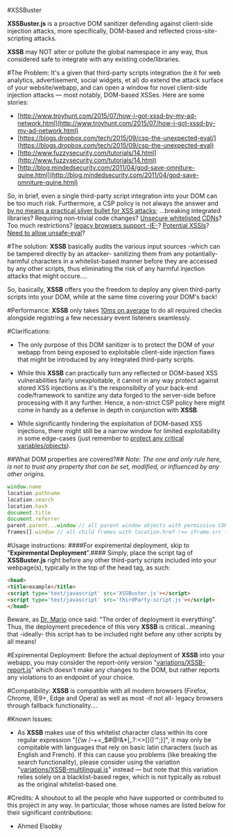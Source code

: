 #XSSBuster

**XSSBuster.js** is a proactive DOM sanitizer defending against client-side injection attacks, more specifically, DOM-based and reflected cross-site-scripting attacks.

**XSSB** may NOT alter or pollute the global namespace in any way, thus considered safe to integrate with any existing code/libraries.

#The Problem:
It's a given that third-party scripts integration (be it for web analytics, advertisement, social widgets, et al) do extend the attack surface of your website/webapp, and can open a window for novel client-side injection attacks — most notably, DOM-based XSSes. Here are some stories:
* [http://www.troyhunt.com/2015/07/how-i-got-xssd-by-my-ad-network.html](http://www.troyhunt.com/2015/07/how-i-got-xssd-by-my-ad-network.html)
* [https://blogs.dropbox.com/tech/2015/09/csp-the-unexpected-eval/](https://blogs.dropbox.com/tech/2015/09/csp-the-unexpected-eval)
* [http://www.fuzzysecurity.com/tutorials/14.html](http://www.fuzzysecurity.com/tutorials/14.html)
* [http://blog.mindedsecurity.com/2011/04/god-save-omniture-quine.html](http://blog.mindedsecurity.com/2011/04/god-save-omniture-quine.html)

So, in brief, even a single third-party script integration into your DOM can be too much risk. Furthermore, a CSP policy is not always the answer and [by no means a practical silver bullet for XSS attacks](http://blog.innerht.ml/csp-2015); ...breaking integrated libraries? Requiring non-trivial code changes? [Unsecure whitelisted CDNs](https://github.com/cure53/XSSChallengeWiki/wiki/H5SC-Minichallenge-3:-%22Sh*t,-it's-CSP!%22)? Too much restrictions? [legacy browsers support -IE-](http://caniuse.com/csp)? [Potential XSSIs](https://www.kittenpics.org/wp-content/uploads/2015/11/blackhat-eu-15.pdf)? [Need to allow unsafe-eval](https://blogs.dropbox.com/tech/2015/09/csp-the-unexpected-eval)?

#The solution:
**XSSB** basically audits the various input sources -which can be tampered directly by an attacker- sanitizing them from any potantially-harmful characters in a whitelist-based manner before they are accessed by any other scripts, thus eliminating the risk of any harmful injection attacks that might occure....

So, basically, **XSSB** offers you the freedom to deploy any given third-party scripts into your DOM, while at the same time covering your DOM's back!

#Performance:
**XSSB** only takes [10ms on average](/tests/perf) to do all required checks alongside registring a few necessary event listeners seamlessly.

#Clarifications:
* The only purpose of this DOM sanitizer is to protect the DOM of your webapp from being exposed to exploitable client-side injection flaws that might be introduced by any integrated third-party scripts.

* While this **XSSB** can practically turn any reflected or DOM-based XSS vulnerabilities fairly unexploitable, it cannot in any way protect against stored XSS injections as it's the responsibilty of your back-end code/framework to sanitize any data forged to the server-side before processing with it any further. Hence, a non-strict CSP policy here might come in handy as a defense in depth in conjunction with **XSSB**.

* While significantly hindering the exploitation of DOM-based XSS injections, there might still be a narrow window for limited exploitability in some edge-cases (just remember to [protect any critical variables/objects](https://www.owasp.org/images/a/a3/Mario_Heiderich_OWASP_Sweden_Locking_the_throneroom.pdf)).

##What DOM properties are covered?##
*Note: The one and only rule here, is not to trust any property that can be set, modified, or influenced by any other origins.*
```javascript
window.name
location.pathname
location.search
location.hash
document.title
document.referrer
parent.parent...window // all parent window objects with permissive CORS
frames[].window // all child frames with location.href !== iframe.src (or those from a different origin)
```

#Usage instructions:
####For expiremental deployment, skip to "**Expiremental Deployment**".####
Simply, place the script tag of **XSSBuster.js** right before any other third-party scripts included into your webpage(s), typically in the top of the head tag, as such:
```html
<head>
<title>example</title>
<script type='text/javascript' src='XSSBuster.js'></script>
<script type='text/javascript' src='thirdParty-script.js'></script>
</head>
```

Beware, as [Dr. Mario](https://twitter.com/0x6D6172696F) once said: "The order of deployment is everything". Thus, the deployment precedence of this very **XSSB** is critical...meaning that -ideally- this script has to be included right before any other scripts by all means!

#Expiremental Deployment:
Before the actual deployment of **XSSB** into your webapp, you may consider the report-only version "[variations/XSSB-report.js](/variations/XSSB-report.js)" which doesn't make any changes to the DOM, but rather reports any violations to an endpoint of your choice.

#Compatibility:
**XSSB** is compatible with all modern browsers (Firefox, Chrome, IE9+, Edge and Opera) as well as most -if not all- legacy browsers through fallback functionality....

#Known Issues:
* As **XSSB** makes use of this whitelist character class within its core regular expression "[{\w \/\-+=\_$#@!&*|,.?:<>[\]()'";}]", it may only be compitable with languages that rely on basic latin characters (such as English and French). If this can cause you problems (like breaking the search functionality), please consider using the variation "[variations/XSSB-multilingual.js](/variations/XSSB-multilingual.js)" instead — but note that this variation relies solely on a blacklist-based regex, which is not typically as robust as the original whitelist-based one.

#Credits:
A shoutout to all the people who have supported or contributed to this project in any way. In particular, those whose names are listed below for their significant contributions:
* Ahmed Elsobky
